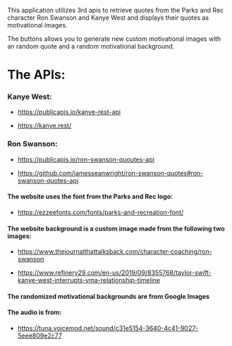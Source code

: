This application utilizes 3rd apis to retrieve quotes from the Parks and Rec character Ron Swanson and Kanye West and displays their quotes as motivational images.

The buttons allows you to generate new custom motivational images with an random quote and a random motivational background. 

#   The APIs:

### Kanye West:

* https://publicapis.io/kanye-rest-api

* https://kanye.rest/


### Ron Swanson:

* https://publicapis.io/ron-swanson-quoutes-api

* https://github.com/jamesseanwright/ron-swanson-quotes#ron-swanson-quotes-api

#### The website uses the font from the Parks and Rec logo:

* https://ezzeefonts.com/fonts/parks-and-recreation-font/

#### The website background is a custom image made from the following two images:

* https://www.thejournalthattalksback.com/character-coaching/ron-swanson

* https://www.refinery29.com/en-us/2019/09/8355768/taylor-swift-kanye-west-interrupts-vma-relationship-timeline

#### The randomized motivational backgrounds are from Google Images

#### The audio is from:
* https://tuna.voicemod.net/sound/c31e5154-3640-4c41-9027-5eee809e2c77

